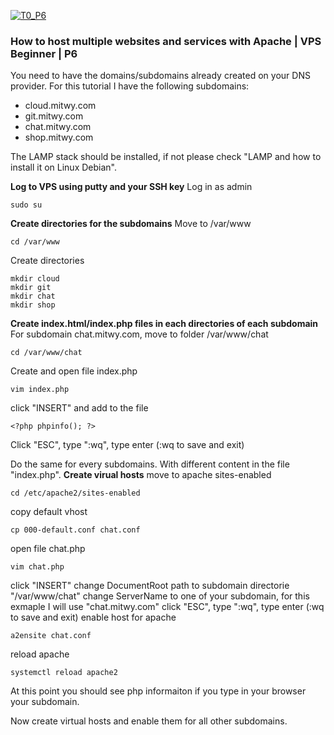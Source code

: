 [![T0_P6](https://img.youtube.com/vi/uAwwV3wz1NM/0.jpg)](https://www.youtube.com/watch?v=uAwwV3wz1NM)
###  How to host multiple websites and services with Apache | VPS Beginner | P6

You need to have the domains/subdomains already created on your DNS provider. For this tutorial I have the following subdomains:

- cloud.mitwy.com
- git.mitwy.com
- chat.mitwy.com
- shop.mitwy.com

The LAMP stack should be installed, if not please check "LAMP and how to install it on Linux Debian".

**Log to VPS using putty and your SSH key**
Log in as admin
```
sudo su
```
**Create directories for the subdomains**
Move to /var/www

```
cd /var/www
```
Create directories
```
mkdir cloud
mkdir git
mkdir chat
mkdir shop
```
**Create index.html/index.php files in each directories of each subdomain**
For subdomain chat.mitwy.com, move to folder /var/www/chat
```
cd /var/www/chat
```
Create and open file index.php
```
vim index.php
```
click "INSERT" and add to the file
```
<?php phpinfo(); ?>
```
Click "ESC", type ":wq", type enter (:wq to save and exit)

Do the same for every subdomains. With different content in the file "index.php".
**Create virual hosts**
move to apache sites-enabled

```
cd /etc/apache2/sites-enabled
```
copy default vhost 
```
cp 000-default.conf chat.conf
```
open file chat.php
```
vim chat.php
```
click "INSERT"
change DocumentRoot path to subdomain directorie "/var/www/chat"
change ServerName to one of your subdomain, for this exmaple I will use "chat.mitwy.com"
click "ESC", type ":wq", type enter (:wq to save and exit)
enable host for apache

```
a2ensite chat.conf
```
reload apache
```
systemctl reload apache2
```
At this point you should see php informaiton if you type in your browser your subdomain.

Now create virtual hosts  and enable them for all other subdomains.
